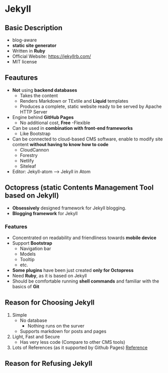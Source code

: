 # Jekyll

## Basic Description
- blog-aware
- **static site generator**
- Written in **Ruby**
- Official Website: https://jekyllrb.com/
- MIT license

## Feautures
- **Not** using **backend databases**
  - Takes the content
  - Renders Markdown or TExtile and **Liquid** templates
  - Produces a complete, static website ready to be served by Apache HTTP Server
- Engine behind **GitHub Pages**
  - No additional cost, **Free**
-Flexible
- Can be used in **combination with front-end frameworks**
  - Like Bootstrap
- Can be connected to cloud-based CMS software, enable to modify site content **without having to know how to code**
  - CloudCannon
  - Forestry
  - Netlify
  - Siteleaf
- Editor: Jekyll-atom --> Jekyll in Atom


## Octopress (static Contents Management Tool based on Jekyll)
- **Obsessively** designed framework for Jekyll blogging.
- **Blogging framework** for Jekyll

### Features
- Concentrated on readability and friendliness towards **mobile device**
- Support **Bootstrap**
  - Navigation bar
  - Models
  - Tooltip
  - etc.
- **Some plugins** have been just created **only for Octopress**
- Need **Ruby**, as it is based on Jekyll
- Should be comfortable running **shell commands** and familiar with the basics of **Git**

## Reason for Choosing Jekyll
1. Simple
   - No database
     - Nothing runs on the surver
   - Supports markdown for posts and pages
2. Light, Fast and Secure
   - Has very less code (Compare to other CMS tools)
3. Lots of References (as it supported by Github Pages)
[Reference](https://blog.webjeda.com/why-jekyll-over-wordpress/#1-jekyll-is-simple)

## Reason for Refusing Jekyll
